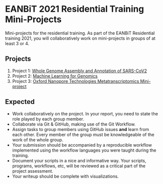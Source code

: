 # EANBiT 2021 Residential Training Mini-Projects

Mini-projects for the residential training. As part of the EANBiT Residential training 2021, you will collaboratively work on mini-projects in groups of at least 3 or 4. 

## Projects
1. Project 1: [Whole Genome Assembly and Annotation of SARS-CoV2](Project_1.md)
2. Project 2: [Machine Learning for Genomics](Project_2.md)
3. Project 3: [Oxford Nanopore Technologies Metatranscriptomics Mini-project](Project_3.md)

## Expected
- Work collaboratively on the project. In your report, you need to state the role played by each group member.
- Collaborate via Git & GitHub, making use of the Git Workflow.
- Assign tasks to group members using GitHub issues **and** learn from each other. Every member of the group must be knowledgeable of the work of the whole group.
- Your submission should be accompanied by a reproducible workflow implemented using the workflow languages you were taught during the training.
- Document your scripts in a nice and informative way. Your scripts, programs, workflows, etc, will be reviewed as a critical part of the project assessment.
- Your writeup should be complete with visualizations.

